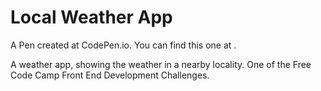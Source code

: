 # Local Weather App

A Pen created at CodePen.io. You can find this one at [](http://codepen.io/tomchkk/pen/yJJKYN).

A weather app, showing the weather in a nearby locality. One of the Free Code Camp Front End Development Challenges.